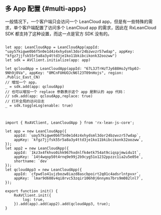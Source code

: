 ## <a name="multi-apps"></a> 多 App 配置 {#multi-apps} 
一般情况下，一个客户端只会访问一个 LeanCloud app，但是有一些特殊的需求，单个客户端配置了访问多个 LeanCloud app 的需求，因此在 RxLeanCloud SDK 都支持了这种设置，而这一点是官方 SDK 没有的。


<pre><code class="swift">
let app: LeanCloudApp = LeanCloudApp(appId: "uay57kigwe0b6f5n0e1d4z4xhydsml3dor24bzwvzr57wdap", appKey: "kfgz7jjfsk55r5a8a3y4ttd3je1ko11bkibcikonk32oozww")
let sdk = AVClient.initialize(app: app)

let qcloudApp = LeanCloudApp(appId: "67L3JTrHzTJy688HoJyYbp0J-9Nh9j0Va", appKey: "8MCnFUHUOJcN6l23T09nHojs", region: .Public_East_CN)
// 增加一个 app，
_ = sdk.add(app: qcloudApp)
// 也可以增加一个 replace 参数表示这个 app 是默认的 app 代码：
// sdk.add(app: qcloudApp,replace: true)
// 打开全局的访问日志
_ = sdk.toggleLog(enable: true)

</code></pre>

<pre><code class="ts">
import { RxAVClient, LeanCloudApp } from 'rx-lean-js-core';

let app = new LeanCloudApp({
    appId: `uay57kigwe0b6f5n0e1d4z4xhydsml3dor24bzwvzr57wdap`,
    appKey: `kfgz7jjfsk55r5a8a3y4ttd3je1ko11bkibcikonk32oozww`,
});
let app2 = new LeanCloudApp({
    appId: `1kz3x4fkhvo0ihk967hxdnlfk4etk754at9ciqspjmwidu1t`,
    appKey: `14t4wqop50t4rnq9e99j2b9cyg51o1232ppzzc1ia2u5e05e`,
    shortname: `dev`
});
let qcloudApp3 = new LeanCloudApp({
    appId: `cfpwdlo41ujzbozw8iazd8ascbpoirt2q01c4adsrlntpvxr`,
    appKey: `lmar9d608v4qi8rvc53zqir106h0j6nnyms7brs9m082lnl7`,
});

export function init() {
    RxAVClient.init({
        log: true,
    }).add(app).add(app2).add(qcloudApp3, true);
}


</code></pre>